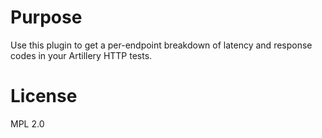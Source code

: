 
# Purpose

Use this plugin to get a per-endpoint breakdown of latency and response codes in your Artillery HTTP tests.

# License

MPL 2.0
